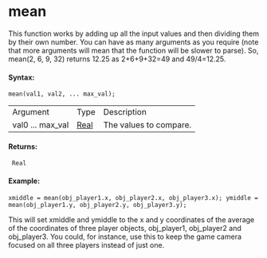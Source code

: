 # mean

This function works by adding up all the input values and then dividing
them by their own number. You can have as many arguments as you require
(note that more arguments will mean that the function will be slower to
parse). So, mean(2, 6, 9, 32) returns 12.25 as 2+6+9+32=49 and
49/4=12.25.

#### Syntax:

``` gml
mean(val1, val2, ... max_val);
```

|                  |                                                                         |                        |
|------------------|-------------------------------------------------------------------------|------------------------|
| Argument         | Type                                                                    | Description            |
| val0 ... max_val |  [Real](../../../../../GameMaker_Language/GML_Overview/Data_Types)  | The values to compare. |

#### Returns:

``` gml
 Real
```

#### Example:

``` gml
xmiddle = mean(obj_player1.x, obj_player2.x, obj_player3.x); ymiddle = mean(obj_player1.y, obj_player2.y, obj_player3.y);
```

This will set xmiddle and ymiddle to the x and y coordinates of the
average of the coordinates of three player objects, obj_player1,
obj_player2 and obj_player3. You could, for instance, use this to keep
the game camera focused on all three players instead of just one.
